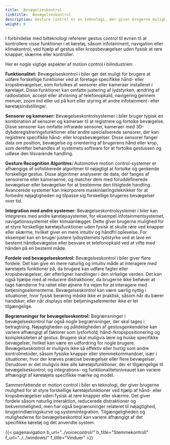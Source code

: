```yaml
---
title:  Bevægelseskontrol
linktitle:  Bevægelseskontrol
description: Gesture control er en teknologi, der giver brugerne mulighed for at interagere med enheder eller systemer ved hjælp af fysiske bevægelser, normalt registreret af sensorer eller kameraer.
weight: 8
---
```

<!-- markdownlint-disable MD033 -->
 I forbindelse med bilteknologi refererer gestus control til evnen til at kontrollere visse funktioner i et køretøj, såsom infotainment, navigation eller klimakontrol, ved hjælp af gestus eller kropsbevægelser uden fysisk at røre knapper, skærme eller kontroller.

Her er nogle vigtige aspekter af motion control i bilindustrien:

**Funktionalitet:** Bevægelseskontrol i biler gør det muligt for brugere at udføre forskellige funktioner ved at foretage specifikke hånd- eller kropsbevægelser, som fortolkes af sensorer eller kameraer installeret i køretøjet. Disse funktioner kan omfatte justering af lydstyrken, ændring af radiostation, accept eller afvisning af telefonopkald, navigering gennem menuer, zoom ind eller ud på kort eller styring af andre infotainment- eller køretøjsindstillinger.

**Sensorer og kameraer:** Bevægelseskontrolsystemer i biler bruger typisk en kombination af sensorer og kameraer til at registrere og fortolke bevægelse. Disse sensorer kan omfatte infrarøde sensorer, kameraer med 3D-dybderegistreringsfunktioner eller andre specialiserede sensorer, der kan registrere specifikke hånd- eller kropsbevægelser. Disse sensorer fanger data om position, bevægelse og orientering af brugerens hånd eller krop, som derefter behandles af systemets software for at fortolke gestussen og udløse den tilsvarende handling.

**Gesture Recognition Algoritms:** Automotive motion control-systemer er afhængige af sofistikerede algoritmer til nøjagtigt at fortolke og genkende forskellige gestus. Disse algoritmer analyserer de data, der fanges af sensorerne eller kameraerne, og matcher dem med foruddefinerede bevægelser eller bevægelser for at bestemme den tilsigtede handling. Avancerede systemer kan inkorporere maskinlæringsteknikker for at forbedre nøjagtigheden og tilpasse sig forskellige brugeres bevægelser over tid.

**Integration med andre systemer:** Bevægelseskontrolsystemer i biler kan integreres med andre køretøjssystemer, for eksempel infotainmentsystemet, navigationssystemet eller klimaanlægget. Dette giver brugerne mulighed for at styre forskellige køretøjsfunktioner uden fysisk at skulle røre ved knapper eller skærme, hvilket giver en mere intuitiv og håndfri oplevelse. For eksempel kan en bruger justere lydsystemets lydstyrke ved at lave en bestemt håndbevægelse eller besvare et telefonopkald ved at vifte med hånden på en bestemt måde.

**Fordele ved bevægelseskontrol:** Bevægelseskontrol i biler giver flere fordele. Det kan give en mere naturlig og intuitiv måde at interagere med køretøjets funktioner på, da brugere kan udføre fagter eller kropsbevægelser, der efterligner handlinger i den virkelige verden. Det kan også hjælpe med at reducere distraktioner, da brugerne ikke behøver at tage hænderne fra rattet eller øjnene fra vejen for at interagere med betjeningselementerne. Bevægelseskontrol kan være særlig nyttig i situationer, hvor fysisk berøring måske ikke er praktisk, såsom når du bærer handsker, eller når displays eller betjeningselementer ikke er let tilgængelige.

**Begrænsninger for bevægelseskontrol:** Begrænsninger i bevægelseskontrol har også nogle begrænsninger, der skal tages i betragtning. Nøjagtigheden og pålideligheden af ​​gestusgenkendelse kan variere afhængigt af faktorer som lysforhold, hånd-/kropspositionering og kompleksiteten af ​​gestus. Brugere skal muligvis lære og huske specifikke bevægelser, hvilket kan være en udfordring for nogle brugere. Bevægelseskontrol er muligvis ikke så effektiv eller hurtig som andre kontrolmetoder, såsom fysiske knapper eller stemmekommandoer, især i situationer, hvor der kræves præcise bevægelser eller flere bevægelser. Derudover er det muligvis ikke alle køretøjsfunktioner, der er tilgængelige til bevægelseskontrol, og integrations- og funktionalitetsniveauet kan variere afhængigt af køretøjets specifikke mærke og model.

Sammenfattende er motion control i biler en teknologi, der giver brugerne mulighed for at styre forskellige køretøjsfunktioner ved hjælp af hånd- eller kropsbevægelser uden fysisk at røre knapper eller skærme. Det giver fordele såsom naturlig interaktion, reducerede distraktioner og bekvemmelighed, men har også begrænsninger relateret til nøjagtighed, brugerindlæringskurve og systemintegration. Tilgængeligheden og mulighederne for bevægelseskontrol kan variere afhængigt af det specifikke køretøj og det anvendte system.

{{< pagenavigation b_url="../voicecontrol/" b_title="Stemmekontroll" f_url="../../windows/" f_title="Vinduer" >}}
